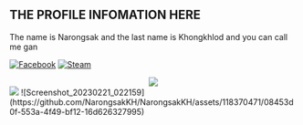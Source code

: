 ## THE PROFILE INFOMATION HERE
The name is Narongsak and the last name is Khongkhlod and you can call me gan

[![Facebook](https://img.shields.io/badge/Facebook-1877F2?style=for-the-badge&logo=facebook&logoColor=white)](https://web.facebook.com/mitky13/)
[![Steam](https://img.shields.io/badge/Steam-000000?style=for-the-badge&logo=steam&logoColor=white)](https://steamcommunity.com/profiles/76561198086407828)
<center>
<img src='https://i.kym-cdn.com/entries/icons/original/000/036/788/invisibletom.jpg'>
</center>

<img src='https://i.kym-cdn.com/entries/icons/facebook/000/019/041/tumblr_my1j9fTt3u1s9gsijo1_400.jpg'>
![Screenshot_20230221_022159](https://github.com/NarongsakKH/NarongsakKH/assets/118370471/08453d0f-553a-4f49-bf12-16d626327995)
